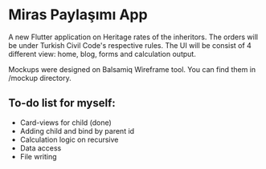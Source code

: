 # Miras Paylaşımı App 

A new Flutter application on Heritage rates of the inheritors. The orders will be under Turkish Civil Code's respective rules.
The UI will be consist of 4 different view: home, blog, forms and calculation output.

Mockups were designed on Balsamiq Wireframe tool. You can find them in /mockup directory.  

## To-do list for myself:
- Card-views for child (done)
- Adding child and bind by parent id
- Calculation logic on recursive
- Data access
- File writing 
